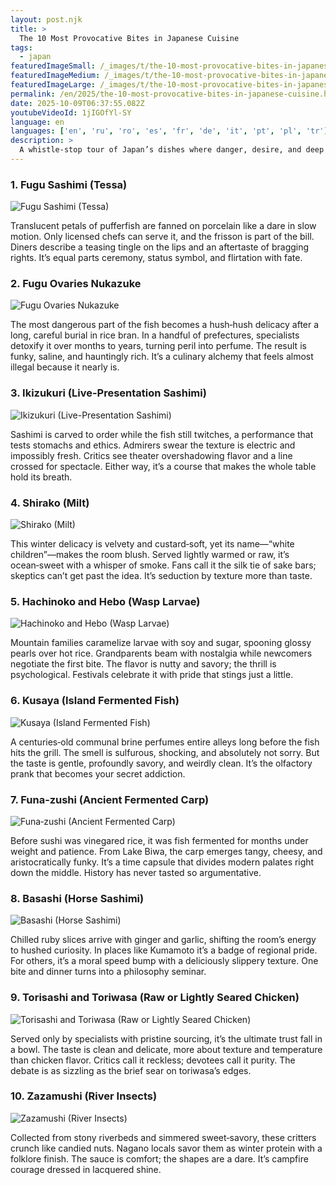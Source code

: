 ```yaml
---
layout: post.njk
title: >
  The 10 Most Provocative Bites in Japanese Cuisine
tags:
  - japan
featuredImageSmall: /_images/t/the-10-most-provocative-bites-in-japanese-cuisine-cover-en-small.webp
featuredImageMedium: /_images/t/the-10-most-provocative-bites-in-japanese-cuisine-cover-en-medium.webp
featuredImageLarge: /_images/t/the-10-most-provocative-bites-in-japanese-cuisine-cover-en-large.webp
permalink: /en/2025/the-10-most-provocative-bites-in-japanese-cuisine.html
date: 2025-10-09T06:37:55.082Z
youtubeVideoId: 1jIGOfYl-SY
language: en
languages: ['en', 'ru', 'ro', 'es', 'fr', 'de', 'it', 'pt', 'pl', 'tr']
description: >
  A whistle‑stop tour of Japan’s dishes where danger, desire, and deep tradition collide. Expect aromas that divide neighborhoods, textures that scandalize first dates, and flavors that spark midnight bravado.
---
```


### 1. Fugu Sashimi (Tessa)

![Fugu Sashimi (Tessa)](/_images/d/d6231ee255ae4652f2854fdb01dc82b5-medium.webp)

Translucent petals of pufferfish are fanned on porcelain like a dare in slow motion. Only licensed chefs can serve it, and the frisson is part of the bill. Diners describe a teasing tingle on the lips and an aftertaste of bragging rights. It’s equal parts ceremony, status symbol, and flirtation with fate.

### 2. Fugu Ovaries Nukazuke

![Fugu Ovaries Nukazuke](/_images/e/e2ea193003828f827f78434981c2dfdd-medium.webp)

The most dangerous part of the fish becomes a hush‑hush delicacy after a long, careful burial in rice bran. In a handful of prefectures, specialists detoxify it over months to years, turning peril into perfume. The result is funky, saline, and hauntingly rich. It’s a culinary alchemy that feels almost illegal because it nearly is.

### 3. Ikizukuri (Live-Presentation Sashimi)

![Ikizukuri (Live-Presentation Sashimi)](/_images/d/d900129c7b4ba60cb148013517c9339b-medium.webp)

Sashimi is carved to order while the fish still twitches, a performance that tests stomachs and ethics. Admirers swear the texture is electric and impossibly fresh. Critics see theater overshadowing flavor and a line crossed for spectacle. Either way, it’s a course that makes the whole table hold its breath.

### 4. Shirako (Milt)

![Shirako (Milt)](/_images/3/304dc036744398cfc7b94d120d6e7961-medium.webp)

This winter delicacy is velvety and custard‑soft, yet its name—“white children”—makes the room blush. Served lightly warmed or raw, it’s ocean‑sweet with a whisper of smoke. Fans call it the silk tie of sake bars; skeptics can’t get past the idea. It’s seduction by texture more than taste.

### 5. Hachinoko and Hebo (Wasp Larvae)

![Hachinoko and Hebo (Wasp Larvae)](/_images/6/6cecb0401b5f934c43ef8fdd6e6932af-medium.webp)

Mountain families caramelize larvae with soy and sugar, spooning glossy pearls over hot rice. Grandparents beam with nostalgia while newcomers negotiate the first bite. The flavor is nutty and savory; the thrill is psychological. Festivals celebrate it with pride that stings just a little.

### 6. Kusaya (Island Fermented Fish)

![Kusaya (Island Fermented Fish)](/_images/5/5309e70f5918f98e7e29fb9739a9c581-medium.webp)

A centuries‑old communal brine perfumes entire alleys long before the fish hits the grill. The smell is sulfurous, shocking, and absolutely not sorry. But the taste is gentle, profoundly savory, and weirdly clean. It’s the olfactory prank that becomes your secret addiction.

### 7. Funa‑zushi (Ancient Fermented Carp)

![Funa‑zushi (Ancient Fermented Carp)](/_images/b/b5ecc31606a887b78f0b7bac38892ae9-medium.webp)

Before sushi was vinegared rice, it was fish fermented for months under weight and patience. From Lake Biwa, the carp emerges tangy, cheesy, and aristocratically funky. It’s a time capsule that divides modern palates right down the middle. History has never tasted so argumentative.

### 8. Basashi (Horse Sashimi)

![Basashi (Horse Sashimi)](/_images/8/8587da8c450813a70d675c835204435c-medium.webp)

Chilled ruby slices arrive with ginger and garlic, shifting the room’s energy to hushed curiosity. In places like Kumamoto it’s a badge of regional pride. For others, it’s a moral speed bump with a deliciously slippery texture. One bite and dinner turns into a philosophy seminar.

### 9. Torisashi and Toriwasa (Raw or Lightly Seared Chicken)

![Torisashi and Toriwasa (Raw or Lightly Seared Chicken)](/_images/1/13084f2962f6df04ee99d522aba7e302-medium.webp)

Served only by specialists with pristine sourcing, it’s the ultimate trust fall in a bowl. The taste is clean and delicate, more about texture and temperature than chicken flavor. Critics call it reckless; devotees call it purity. The debate is as sizzling as the brief sear on toriwasa’s edges.

### 10. Zazamushi (River Insects)

![Zazamushi (River Insects)](/_images/7/767b85094885ccf84be19c4f30667c7a-medium.webp)

Collected from stony riverbeds and simmered sweet‑savory, these critters crunch like candied nuts. Nagano locals savor them as winter protein with a folklore finish. The sauce is comfort; the shapes are a dare. It’s campfire courage dressed in lacquered shine.

